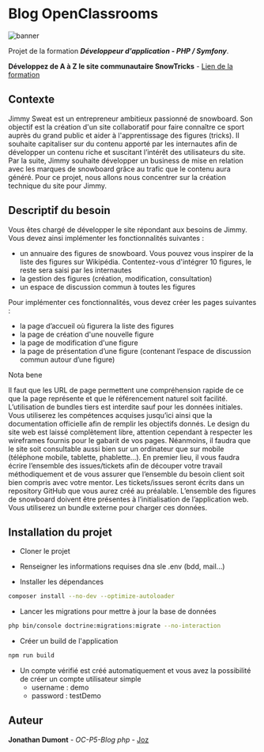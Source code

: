 # Blog OpenClassrooms

![banner](https://github.com/user-attachments/assets/000bdfe6-a392-4a96-8ea5-7395207a34c7)

Projet de la formation ***Développeur d'application - PHP / Symfony***.

**Développez de A à Z le site communautaire SnowTricks** - [Lien de la formation](https://openclassrooms.com/fr/paths/876-developpeur-dapplication-php-symfony)

## Contexte

Jimmy Sweat est un entrepreneur ambitieux passionné de snowboard. Son objectif est la création d'un site collaboratif pour faire connaître ce sport auprès du grand public et aider à l'apprentissage des figures (tricks).
Il souhaite capitaliser sur du contenu apporté par les internautes afin de développer un contenu riche et suscitant l’intérêt des utilisateurs du site. Par la suite, Jimmy souhaite développer un business de mise en relation avec les marques de snowboard grâce au trafic que le contenu aura généré.
Pour ce projet, nous allons nous concentrer sur la création technique du site pour Jimmy.

## Descriptif du besoin 

Vous êtes chargé de développer le site répondant aux besoins de Jimmy. Vous devez ainsi implémenter les fonctionnalités suivantes : 
 
*   un annuaire des figures de snowboard. Vous pouvez vous inspirer de la liste des figures sur Wikipédia. Contentez-vous d'intégrer 10 figures, le reste sera saisi par les internautes 
*   la gestion des figures (création, modification, consultation)
*   un espace de discussion commun à toutes les figures

Pour implémenter ces fonctionnalités, vous devez créer les pages suivantes :
 
*   la page d’accueil où figurera la liste des figures
*   la page de création d'une nouvelle figure
*   la page de modification d'une figure
*   la page de présentation d’une figure (contenant l’espace de discussion commun autour d’une figure)
 
Nota bene

Il faut que les URL de page permettent une compréhension rapide de ce que la page représente et que le référencement naturel soit facilité.
L’utilisation de bundles tiers est interdite sauf pour les données initiales. Vous utiliserez les compétences acquises jusqu’ici ainsi que la documentation officielle afin de remplir les objectifs donnés.
Le design du site web est laissé complètement libre, attention cependant à respecter les wireframes fournis pour le gabarit de vos pages. Néanmoins, il faudra que le site soit consultable aussi bien sur un ordinateur que sur mobile (téléphone mobile, tablette, phablette…).
En premier lieu, il vous faudra écrire l’ensemble des issues/tickets afin de découper votre travail méthodiquement et de vous assurer que l’ensemble du besoin client soit bien compris avec votre mentor. Les tickets/issues seront écrits dans un repository GitHub que vous aurez créé au préalable.
L’ensemble des figures de snowboard doivent être présentes à l’initialisation de l’application web. Vous utiliserez un bundle externe pour charger ces données. 


## Installation du projet 

*   Cloner le projet

*   Renseigner les informations requises dna sle .env (bdd, mail...)

*   Installer les dépendances

```bash
composer install --no-dev --optimize-autoloader
```

*   Lancer les migrations pour mettre à jour la base de données

```bash
php bin/console doctrine:migrations:migrate --no-interaction
```

*   Créer un build de l'application

```bash
npm run build
```

*   Un compte vérifié est créé automatiquement et vous avez la possibilité de créer un compte utilisateur simple
    - username : demo
    - password : testDemo


## Auteur

**Jonathan Dumont** - *OC-P5-Blog php* - [Joz](https://github.com/JozBLT)
